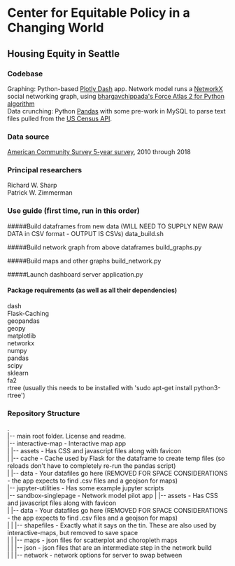 # Center for Equitable Policy in a Changing World
## Housing Equity in Seattle

### Codebase
Graphing: Python-based [Plotly Dash](https://plotly.com/dash/) app.  Network model runs a [NetworkX](https://networkx.github.io/) social networking graph, using [bhargavchippada's Force Atlas 2 for Python algorithm](https://github.com/bhargavchippada/forceatlas2)\
Data crunching: Python [Pandas](https://pandas.pydata.org/) with some pre-work in MySQL to parse text files pulled from the [US Census API](https://www.census.gov/data/developers.html).

### Data source
[American Community Survey 5-year survey](https://www.census.gov/data/developers/data-sets/acs-5year.html), 2010 through 2018

### Principal researchers
Richard W. Sharp\
Patrick W. Zimmerman

### Use guide (first time, run in this order)

#####Build dataframes from new data (WILL NEED TO SUPPLY NEW RAW DATA in CSV format - OUTPUT IS CSVs)
data_build.sh

#####Build network graph from above dataframes
build_graphs.py

#####Build maps and other graphs
build_network.py

#####Launch dashboard server
application.py


#### Package requirements (as well as all their dependencies)
dash\
Flask-Caching\
geopandas\
geopy\
matplotlib\
networkx\
numpy\
pandas\
scipy\
sklearn\
fa2\
rtree (usually this needs to be installed with 'sudo apt-get install python3-rtree')

### Repository Structure
.\
|-- main root folder. License and readme.\
|-- interactive-map - Interactive map app\
|   |-- assets - Has CSS and javascript files along with favicon\
|   |-- cache - Cache used by Flask for the dataframe to create temp files (so reloads don't have to completely re-run the pandas script)\
|   |-- data - Your datafiles go here (REMOVED FOR SPACE CONSIDERATIONS - the app expects to find .csv files and a geojson for maps)\
|-- jupyter-utilities - Has some example jupyter scripts\
|-- sandbox-singlepage - Network model pilot app
|   |-- assets - Has CSS and javascript files along with favicon\
|   |-- data - Your datafiles go here (REMOVED FOR SPACE CONSIDERATIONS - the app expects to find .csv files and a geojson for maps)\
|   |   |-- shapefiles - Exactly what it says on the tin.  These are also used by interactive-maps, but removed to save space\
|   |   |-- maps - json files for scatterplot and choropleth maps\
|   |   |-- json - json files that are an intermediate step in the network build\
|   |   |-- network - network options for server to swap between